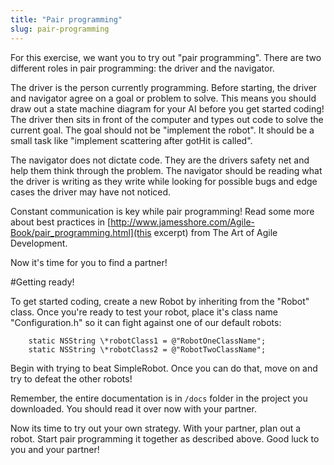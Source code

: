 ```yaml
---
title: "Pair programming"
slug: pair-programming
---
```


For this exercise, we want you to try out "pair programming". There are two different roles in pair programming: the driver and the navigator.

The driver is the person currently programming. Before starting, the driver and navigator agree on a goal or problem to solve. This means you should draw out a state machine diagram for your AI before you get started coding! The driver then sits in front of the computer and types out code to solve the current goal. The goal should not be "implement the robot". It should be a small task like "implement scattering after gotHit is called".

The navigator does not dictate code. They are the drivers safety net and help them think through the problem. The navigator should be reading what the driver is writing as they write while looking for possible bugs and edge cases the driver may have not noticed.

Constant communication is key while pair programming! Read some more about best practices in [http://www.jamesshore.com/Agile-Book/pair_programming.html](this excerpt) from The Art of Agile Development.

Now it's time for you to find a partner!

#Getting ready!

To get started coding, create a new Robot by inheriting from the "Robot" class. Once you're ready to test your robot, place it's class name "Configuration.h" so it can fight against one of our default robots:

        static NSString \*robotClass1 = @"RobotOneClassName";
        static NSString \*robotClass2 = @"RobotTwoClassName";

Begin with trying to beat SimpleRobot. Once you can do that, move on and try to defeat the other robots!

Remember, the entire documentation is in `/docs` folder in the project you downloaded. You should read it over now with your partner.

Now its time to try out your own strategy. With your partner, plan out a robot. Start pair programming it together as described above. Good luck to you and your partner!

